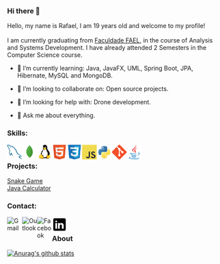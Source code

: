 ### Hi there 👋

Hello, my name is Rafael, I am 19 years old and welcome to my profile!
<br><br>
I am currently graduating from <a href="https://fael.edu.br/">Faculdade FAEL</a>, in the course of Analysis and Systems Development. I have already attended 2 Semesters in the Computer Science course.

- 🌱 I’m currently learning: Java, JavaFX, UML, Spring Boot, JPA, Hibernate, MySQL and MongoDB.

- 👯 I’m looking to collaborate on: Open source projects.

- 🤔 I’m looking for help with: Drone development.

- 💬 Ask me about everything.

### Skills:

<img align="left" alt="MySQL" width="35px" src="https://github.com/devicons/devicon/blob/master/icons/mysql/mysql-original.svg" />
<img align="left" alt="MongoDB" width="35px" src="https://github.com/devicons/devicon/blob/master/icons/mongodb/mongodb-original.svg" />
<img align="left" alt="Linux" width="35px" src="https://github.com/devicons/devicon/blob/master/icons/linux/linux-original.svg" />
<img align="left" alt="HTML5" width="35px" src="https://github.com/devicons/devicon/blob/master/icons/html5/html5-original.svg" />
<img align="left" alt="CSS3" width="35px" src="https://github.com/devicons/devicon/blob/master/icons/css3/css3-original.svg" />
<img align="left" alt="JavaScript" width="35px" src="https://github.com/devicons/devicon/blob/master/icons/javascript/javascript-original.svg" />
<img align="left" alt="Python" width="35px" src="https://github.com/devicons/devicon/blob/master/icons/python/python-original.svg" />
<img align="left" alt="Git" width="35px" src="https://github.com/devicons/devicon/blob/master/icons/git/git-original.svg" />
<img align="left" alt="Java" width="35px" src="https://github.com/devicons/devicon/blob/master/icons/java/java-original.svg" />
<br>

### Projects:
<a href="https://github.com/rafaelalbia/snake_game">Snake Game</a>
<br>
<a href="https://github.com/rafaelalbia/java_calculator">Java Calculator</a>

### Contact:

<a href="mailto:rafaelma.albia@gmail.com">
     <img align="left" alt="Gmail" width="35px" src="https://github.com/simple-icons/simple-icons/blob/develop/icons/gmail.svg" />
</a>

<a href="mailto:rafaelalbia@outlook.com">
     <img align="left" alt="Outlook" width="35px" src="https://github.com/simple-icons/simple-icons/blob/develop/icons/microsoftoutlook.svg" />
</a>

<a href="https://www.facebook.com/profile.php?id-=100052457674641">
     <img align="left" alt="Facebook" width="35px" src="https://github.com/simple-icons/simple-icons/blob/develop/icons/facebook.svg" />
</a>

<a href="https://www.linkedin.com/in/rafael-antunes-785127197">
     <img align="left" alt="Linkedin" width="35px" src="https://github.com/simple-icons/simple-icons/blob/develop/icons/linkedin.svg" />
</a>
<br>

### About

[![Anurag's github stats](https://github-readme-stats.vercel.app/api?username=rafaelalbia&hide=stars,issues,contribs)](https://github.com/anuraghazra/github-readme-stats)
